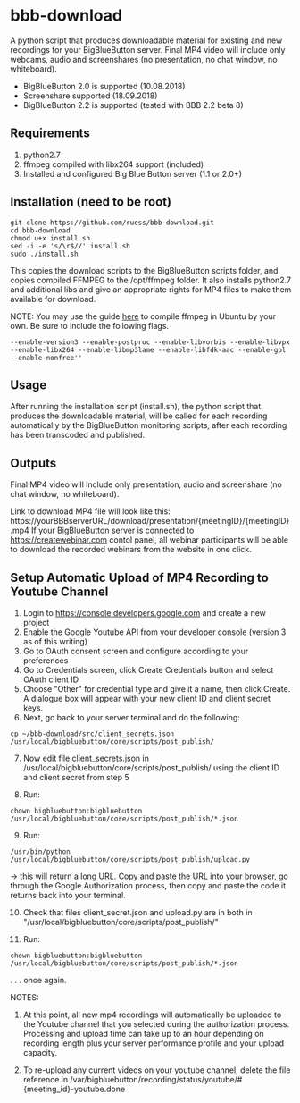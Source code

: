 # bbb-download

A python script that produces downloadable material for existing and new recordings for your BigBlueButton server.
Final MP4 video will include only webcams, audio and screenshares (no presentation, no chat window, no whiteboard).
- BigBlueButton 2.0 is supported (10.08.2018)
- Screenshare supported (18.09.2018)
- BigBlueButton 2.2 is supported (tested with BBB 2.2 beta 8)

## Requirements
1. python2.7
2. ffmpeg compiled with libx264 support (included)
3. Installed and configured Big Blue Button server (1.1 or 2.0+)

## Installation (need to be root)
```
git clone https://github.com/ruess/bbb-download.git
cd bbb-download
chmod u+x install.sh
sed -i -e 's/\r$//' install.sh
sudo ./install.sh

```


This copies the download scripts to the BigBlueButton scripts folder, and copies compiled FFMPEG to the /opt/ffmpeg folder.
It also installs python2.7 and additional libs and give an appropriate rights for MP4 files to make them available for download.

NOTE: You may use the guide [here](https://trac.ffmpeg.org/wiki/CompilationGuide/Ubuntu) to compile ffmpeg in Ubuntu by your own. Be sure to include the following flags.
```
--enable-version3 --enable-postproc --enable-libvorbis --enable-libvpx --enable-libx264 --enable-libmp3lame --enable-libfdk-aac --enable-gpl --enable-nonfree''
```

## Usage
After running the installation script (install.sh), the python script that produces the downloadable material, will be called for each recording automatically by the BigBlueButton monitoring scripts, after each recording has been transcoded and published.

## Outputs
Final MP4 video will include only presentation, audio and screenshare (no chat window, no whiteboard).

Link to download MP4 file will look like this: https://yourBBBserverURL/download/presentation/{meetingID}/{meetingID}.mp4
If your BigBlueButton server is connected to https://createwebinar.com contol panel, all webinar participants will be able to download the recorded webinars from the website in one click.

## Setup Automatic Upload of MP4 Recording to Youtube Channel
1. Login to https://console.developers.google.com and create a new project
2. Enable the Google Youtube API from your developer console (version 3 as of this writing)
3. Go to OAuth consent screen and configure according to your preferences
4. Go to Credentials screen, click Create Credentials button and select OAuth client ID
5. Choose "Other" for credential type and give it a name, then click Create. A dialogue box will appear with your new client ID and client secret keys.
6. Next, go back to your server terminal and do the following:
```
cp ~/bbb-download/src/client_secrets.json /usr/local/bigbluebutton/core/scripts/post_publish/
```

7. Now edit file client_secrets.json in /usr/local/bigbluebutton/core/scripts/post_publish/ using the client ID and client secret from step 5

8. Run:
```
chown bigbluebutton:bigbluebutton /usr/local/bigbluebutton/core/scripts/post_publish/*.json
```
9. Run:
```
/usr/bin/python /usr/local/bigbluebutton/core/scripts/post_publish/upload.py
```
 -> this will return a long URL. Copy and paste the URL into your browser, go through the Google Authorization process, then copy and paste the code it returns back into your terminal.

10. Check that files client_secret.json and upload.py are in both in "/usr/local/bigbluebutton/core/scripts/post_publish/"

11. Run:
```
chown bigbluebutton:bigbluebutton /usr/local/bigbluebutton/core/scripts/post_publish/*.json
```
. . . once again.

NOTES:
1. At this point, all new mp4 recordings will automatically be uploaded to the Youtube channel that you selected during the authorization process. Processing and upload time can take up to an hour depending on recording length plus your server performance profile and your upload capacity.

2. To re-upload any current videos on your youtube channel, delete the file reference in /var/bigbluebutton/recording/status/youtube/#{meeting_id}-youtube.done
